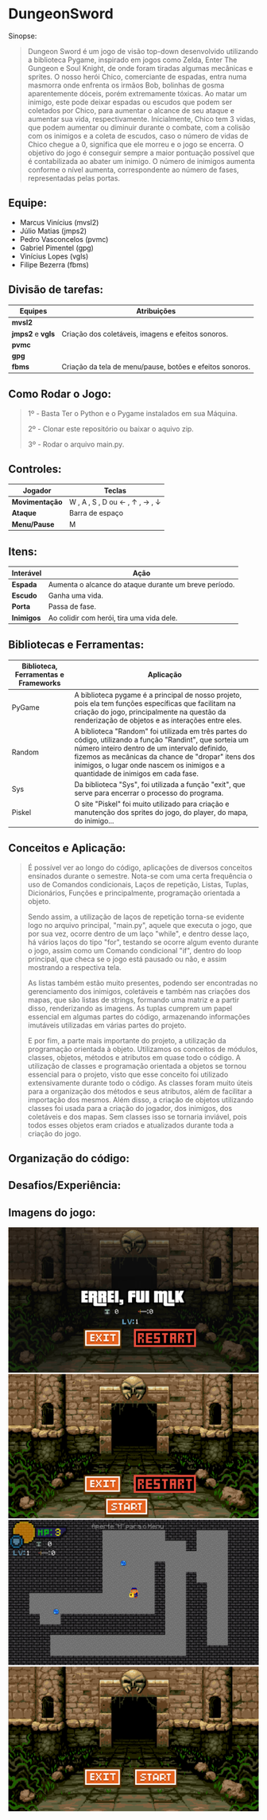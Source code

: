 # DungeonSword
Sinopse:
> Dungeon Sword é um jogo de visão top-down desenvolvido utilizando a biblioteca Pygame, inspirado em jogos como Zelda, Enter The Gungeon e Soul Knight, de onde foram tiradas algumas mecânicas e sprites. O nosso herói Chico, comerciante de espadas, entra numa masmorra onde enfrenta os irmãos Bob, bolinhas de gosma aparentemente dóceis, porém extremamente tóxicas. Ao matar um inimigo, este pode deixar espadas ou escudos que podem ser coletados por Chico, para aumentar o alcance de seu ataque e aumentar sua vida, respectivamente. Inicialmente, Chico tem 3 vidas, que podem aumentar ou diminuir durante o combate, com a colisão com os inimigos e a coleta de escudos, caso o número de vidas de Chico chegue a 0, significa que ele morreu e o jogo se encerra. O objetivo do jogo é conseguir sempre a maior pontuação possível que é contabilizada ao abater um inimigo. O número de inimigos aumenta conforme o nível aumenta, correspondente ao número de fases, representadas pelas portas.


## Equipe:

- Marcus Vinícius (mvsl2)
- Júlio Matias (jmps2)
- Pedro Vasconcelos (pvmc)
- Gabriel Pimentel (gpg)
- Vinícius Lopes (vgls)
- Filipe Bezerra (fbms)


## Divisão de tarefas:

|      Equipes      |     Atribuições     |
| ------------------- | ------------------- |
|  **mvsl2**|   |
|  **jmps2** e **vgls** | Criação dos coletáveis, imagens e efeitos sonoros.  |
|  **pvmc** |   |
|  **gpg** |   |
|  **fbms** |  Criação da tela de menu/pause, botões e efeitos sonoros.  |


## Como Rodar o Jogo:
> 1º - Basta Ter o Python e o Pygame instalados em sua Máquina.
>
> 
> 2º - Clonar este repositório ou baixar o aquivo zip.
>
>3º - Rodar o arquivo main.py.
>


## Controles:

Jogador      |     Teclas    |
| ------------------- | ------------------- |
|  **Movimentação**|  W , A , S , D ou &#8592; , &#8593; , &#8594; , &#8595; |
|  **Ataque** | Barra de espaço |
|  **Menu/Pause** | M |


## Itens:

Interável      |     Ação    |
| ------------------- | ------------------- |
|  **Espada**|  Aumenta o alcance do ataque durante um breve período. |
|  **Escudo** | Ganha uma vida. |
|  **Porta** | Passa de fase. |
|  **Inimigos** | Ao colidir com herói, tira uma vida dele. |


## Bibliotecas e Ferramentas:

|      Biblioteca, Ferramentas e Frameworks      |     Aplicação     |
| ------------------- | ------------------- |
|  PyGame  |  A biblioteca pygame é a principal de nosso projeto, pois ela tem funções específicas que facilitam na criação do jogo, principalmente na questão da renderização de objetos e as interações entre eles. |
|  Random  | A biblioteca "Random" foi utilizada em três partes do código, utilizando a função "Randint", que sorteia um número inteiro dentro de um intervalo definido, fizemos as mecânicas da chance de "dropar" itens dos inimigos, o lugar onde nascem os inimigos e a quantidade de inimigos em cada fase. |
|  Sys |  Da biblioteca "Sys", foi utilizada a função "exit", que serve para encerrar o processo do programa. |
|  Piskel |  O site "Piskel" foi muito utilizado para criação e manutenção dos sprites do jogo, do player, do mapa, do inimigo... |


## Conceitos e Aplicação:
> É possível ver ao longo do código, aplicações de diversos conceitos ensinados durante o semestre. Nota-se com uma certa frequência o uso de Comandos condicionais, Laços de repetição, Listas, Tuplas, Dicionários, Funções e principalmente, programação orientada a objeto.
>
> Sendo assim, a utilização de laços de repetição torna-se evidente logo no arquivo principal, "main.py", aquele que executa o jogo, que por sua vez, ocorre dentro de um laço "while", e dentro desse laço, há vários laços do tipo "for", testando se ocorre algum evento durante o jogo, assim como um Comando condicional "if", dentro do loop principal, que checa se o jogo está pausado ou não, e assim mostrando a respectiva tela.
>
>  As listas também estão muito presentes, podendo ser encontradas no gerenciamento dos inimigos, coletáveis e também nas criações dos mapas, que são listas de strings, formando uma matriz e a partir disso, renderizando as imagens. As tuplas cumprem um papel essencial em algumas partes do código, armazenando informações imutáveis utilizadas em várias partes do projeto.
>
> E por fim, a parte mais importante do projeto, a utilização da programação orientada à objeto. Utilizamos os conceitos de módulos, classes, objetos, métodos e atributos em quase todo o código. A utilização de classes e programação orientada a objetos se tornou essencial para o projeto, visto que esse conceito foi utilizado extensivamente durante todo o código. As classes foram muito úteis para a organização dos métodos e seus atributos, além de facilitar a importação dos mesmos. Além disso, a criação de objetos utilizando classes foi usada para a criação do jogador, dos inimigos, dos coletáveis e dos mapas. Sem classes isso se tornaria inviável, pois todos esses objetos eram criados e atualizados durante toda a criação do jogo.

  
## Organização do código:


## Desafios/Experiência:


## Imagens do jogo:

<img src="/projeto/assets/gameover.png">
<img src="/projeto/assets/menu.png">
<img src="/projeto/assets/game.png">
<img src="/projeto/assets/telainicial.png">
